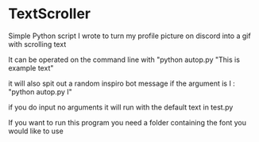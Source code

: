 # TextScroller
Simple Python script I wrote to turn my profile picture on discord into a gif with scrolling text

It can be operated on the command line with "python autop.py "This is example text"

it will also spit out a random inspiro bot message if the argument is I : "python autop.py I"

if you do input no arguments it will run with the default text in test.py

If you want to run this program you need a folder containing the font you would like to use

